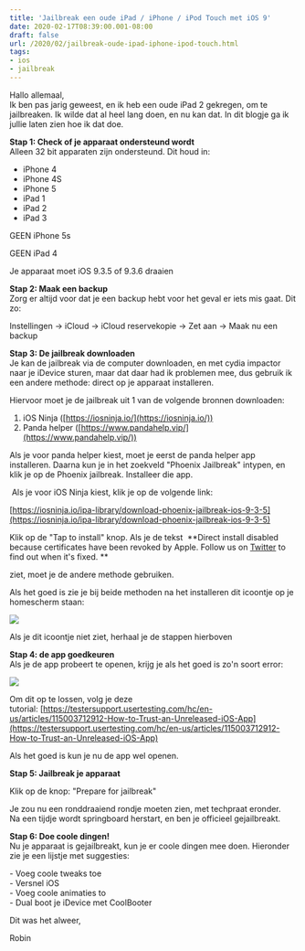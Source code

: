```yaml
---
title: 'Jailbreak een oude iPad / iPhone / iPod Touch met iOS 9'
date: 2020-02-17T08:39:00.001-08:00
draft: false
url: /2020/02/jailbreak-oude-ipad-iphone-ipod-touch.html
tags: 
- ios
- jailbreak
---
```


Hallo allemaal,  
Ik ben pas jarig geweest, en ik heb een oude iPad 2 gekregen, om te jailbreaken. Ik wilde dat al heel lang doen, en nu kan dat. In dit blogje ga ik jullie laten zien hoe ik dat doe.  
  
**Stap 1: Check of je apparaat ondersteund wordt**  
Alleen 32 bit apparaten zijn ondersteund. Dit houd in:  
  
  

*   iPhone 4
*   iPhone 4S
*   iPhone 5
*   iPad 1
*   iPad 2
*   iPad 3

GEEN iPhone 5s

GEEN iPad 4

  

Je apparaat moet iOS 9.3.5 of 9.3.6 draaien

  
  
**Stap 2: Maak een backup**  
Zorg er altijd voor dat je een backup hebt voor het geval er iets mis gaat. Dit zo:  
  
Instellingen -> iCloud -> iCloud reservekopie -> Zet aan -> Maak nu een backup  
  
**Stap 3: De jailbreak downloaden**  
Je kan de jailbreak via de computer downloaden, en met cydia impactor naar je iDevice sturen, maar dat daar had ik problemen mee, dus gebruik ik een andere methode: direct op je apparaat installeren.  
  
Hiervoor moet je de jailbreak uit 1 van de volgende bronnen downloaden:  
  

1.  iOS Ninja ([https://iosninja.io/](https://iosninja.io/))
2.  Panda helper ([https://www.pandahelp.vip/](https://www.pandahelp.vip/))

Als je voor panda helper kiest, moet je eerst de panda helper app installeren. Daarna kun je in het zoekveld "Phoenix Jailbreak" intypen, en klik je op de Phoenix jailbreak. Installeer die app.

  

 Als je voor iOS Ninja kiest, klik je op de volgende link:

[https://iosninja.io/ipa-library/download-phoenix-jailbreak-ios-9-3-5](https://iosninja.io/ipa-library/download-phoenix-jailbreak-ios-9-3-5)

  

Klik op de "Tap to install" knop. Als je de tekst  **Direct install disabled because certificates have been revoked by Apple. Follow us on [Twitter](https://twitter.com/iosninja_io) to find out when it's fixed. **

ziet, moet je de andere methode gebruiken.  
  
Als het goed is zie je bij beide methoden na het installeren dit icoontje op je homescherm staan:  
  
![](https://iosninja.io/img/ipas/phoenix-jailbreak.png)  
  
Als je dit icoontje niet ziet, herhaal je de stappen hierboven  
  
**Stap 4: de app goedkeuren**  
Als je de app probeert te openen, krijg je als het goed is zo'n soort error:  
  

[![](https://1.bp.blogspot.com/-rCsywp18UMY/XjsMVerSnnI/AAAAAAAAB3Y/jG_uX-u9li8fZgdhBFpDSmapUT9z8Z34QCLcBGAsYHQ/s320/Untitled.png)](https://1.bp.blogspot.com/-rCsywp18UMY/XjsMVerSnnI/AAAAAAAAB3Y/jG_uX-u9li8fZgdhBFpDSmapUT9z8Z34QCLcBGAsYHQ/s1600/Untitled.png)

  
  
  
  
  
  
  
  
  
  
  
  
  
  
  
  
Om dit op te lossen, volg je deze tutorial: [https://testersupport.usertesting.com/hc/en-us/articles/115003712912-How-to-Trust-an-Unreleased-iOS-App](https://testersupport.usertesting.com/hc/en-us/articles/115003712912-How-to-Trust-an-Unreleased-iOS-App)  
  
Als het goed is kun je nu de app wel openen.  
  
**Stap 5: Jailbreak je apparaat**  
  
Klik op de knop: "Prepare for jailbreak"  
  
Je zou nu een ronddraaiend rondje moeten zien, met techpraat eronder.  
Na een tijdje wordt springboard herstart, en ben je officieel gejailbreakt.  
  
**Stap 6: Doe coole dingen!**  
Nu je apparaat is gejailbreakt, kun je er coole dingen mee doen. Hieronder zie je een lijstje met suggesties:  
  
\- Voeg coole tweaks toe  
\- Versnel iOS  
\- Voeg coole animaties to  
\- Dual boot je iDevice met CoolBooter  
  
Dit was het alweer,  
  
Robin